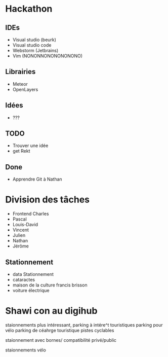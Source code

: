# Hackathon
## IDEs
- Visual studio (beurk)
- Visual studio code 
- Webstorm (Jetbrains)
- Vim (NONONNONONONONONO)

## Librairies
- Meteor
- OpenLayers

## Idées
- ???

## TODO
- Trouver une idée 
- get Rekt

## Done
- Apprendre Git à Nathan

# Division des tâches
- Frontend Charles
- Pascal
- Louis-David
- Vincent
- Julien
- Nathan
- Jérôme

## Stationnement
- data Stationnement
- cataractes
- maison de la culture francis brisson
- voiture électrique

# Shawi con au digihub

staionnements plus intéressant, 
parking à intére^t touristiques
parking pour vélo
parking de céahrge touristique 
pistes cyclables

staionnement avec bornes/ compatibilité
privé/public


staionnements vélo


